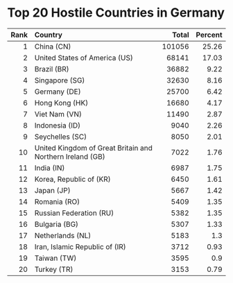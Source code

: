 # Top 20 Hostile Countries in Germany

| Rank | Country | Total | Percent |
| ---: | :------ | ----: | ------: |
| 1 | China (CN) | 101056 | 25.26 |
| 2 | United States of America (US) | 68141 | 17.03 |
| 3 | Brazil (BR) | 36882 | 9.22 |
| 4 | Singapore (SG) | 32630 | 8.16 |
| 5 | Germany (DE) | 25700 | 6.42 |
| 6 | Hong Kong (HK) | 16680 | 4.17 |
| 7 | Viet Nam (VN) | 11490 | 2.87 |
| 8 | Indonesia (ID) | 9040 | 2.26 |
| 9 | Seychelles (SC) | 8050 | 2.01 |
| 10 | United Kingdom of Great Britain and Northern Ireland (GB) | 7022 | 1.76 |
| 11 | India (IN) | 6987 | 1.75 |
| 12 | Korea, Republic of (KR) | 6450 | 1.61 |
| 13 | Japan (JP) | 5667 | 1.42 |
| 14 | Romania (RO) | 5409 | 1.35 |
| 15 | Russian Federation (RU) | 5382 | 1.35 |
| 16 | Bulgaria (BG) | 5307 | 1.33 |
| 17 | Netherlands (NL) | 5183 | 1.3 |
| 18 | Iran, Islamic Republic of (IR) | 3712 | 0.93 |
| 19 | Taiwan (TW) | 3595 | 0.9 |
| 20 | Turkey (TR) | 3153 | 0.79 |
